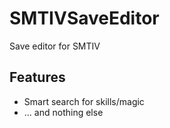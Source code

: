 # SMTIVSaveEditor
Save editor for SMTIV

## Features
* Smart search for skills/magic
* ... and nothing else
